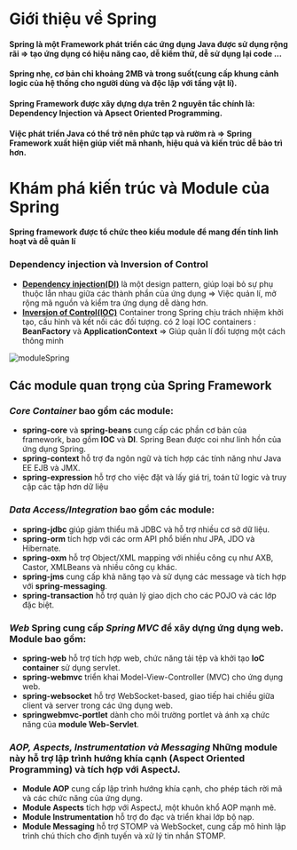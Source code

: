 # Giới thiệu về Spring
#### Spring là một Framework phát triển các ứng dụng Java được sử dụng rộng rãi => tạo ứng dụng có hiệu năng cao, dễ kiểm thử, dễ sử dụng lại code ...
#### Spring nhẹ, cơ bản chỉ khoảng 2MB và trong suốt(cung cấp khung cảnh logic của hệ thống cho người dùng và độc lập với tầng vật lí).
#### Spring Framework được xây dựng dựa trên 2 nguyên tắc chính là: **Dependency Injection** và **Apsect Oriented Programming**.
#### Việc phát triển Java có thể trở nên phức tạp và rườm rà => Spring Framework xuất hiện giúp viết mã nhanh, hiệu quả và kiến trúc dễ bảo trì hơn.

# Khám phá kiến trúc và Module của Spring
#### Spring framework được tổ chức theo kiểu module để mang đến tính linh hoạt và dễ quản lí

### Dependency injection và Inversion of Control
* **[Dependency injection(DI)](https://kungfutech.edu.vn/bai-viet/spring-boot/dependency-injection)** là một design pattern, giúp loại bỏ sự phụ thuộc lẫn nhau giữa các thành phần của ứng dụng => Việc quản lí, mở rộng mã nguồn và kiểm tra ứng dụng dễ dàng hơn.
* **[Inversion of Control(IOC)](https://kungfutech.edu.vn/bai-viet/spring-boot/nguyen-ly-ioc-trong-spring)** Container trong Spring chịu trách nhiệm khởi tạo, cấu hình và kết nối các đối tượng. có 2 loại IOC containers : **BeanFactory** và **ApplicationContext** => Giúp quản lí đối tượng một cách thông minh

![moduleSpring](https://docs.spring.io/spring-framework/docs/4.3.x/spring-framework-reference/html/images/spring-overview.png)

## Các module quan trọng của Spring Framework
### *Core Container* bao gồm các module:
* **spring-core** và **spring-beans** cung cấp các phần cơ bản của framework, bao gồm **IOC** và **DI**. Spring Bean được coi như linh hồn của ứng dụng Spring.
* **spring-context** hỗ trợ đa ngôn ngữ và tích hợp các tính năng như Java EE EJB và JMX.
* **spring-expression** hỗ trợ cho việc đặt và lấy giá trị, toán tử logic và truy cập các tập hơn dữ liệu

### *Data Access/Integration* bao gồm các module:
* **spring-jdbc** giúp giảm thiểu mã JDBC và hỗ trợ nhiều cơ sở dữ liệu.
* **spring-orm** tích hợp với các orm API phổ biến như JPA, JDO và Hibernate.
* **spring-oxm** hỗ trợ Object/XML mapping với nhiều công cụ như AXB, Castor, XMLBeans và nhiều công cụ khác.
* **spring-jms** cung cấp khả năng tạo và sử dụng các message và tích hợp với **spring-messaging**.
* **spring-transaction** hỗ trợ quản lý giao dịch cho các POJO và các lớp đặc biệt.

### *Web* Spring cung cấp *Spring MVC* để xây dựng ứng dụng web. Module bao gồm:
* **spring-web** hỗ trợ tích hợp web, chức năng tải tệp và khởi tạo **IoC container** sử dụng servlet.
* **spring-webmvc** triển khai Model-View-Controller (MVC) cho ứng dụng web.
* **spring-websocket** hỗ trợ WebSocket-based, giao tiếp hai chiều giữa client và server trong các ứng dụng web.
* **springwebmvc-portlet** dành cho môi trường portlet và ánh xạ chức năng của **module Web-Servlet**.

### *AOP, Aspects, Instrumentation và Messaging* Những module này hỗ trợ lập trình hướng khía cạnh (Aspect Oriented Programming) và tích hợp với AspectJ.
* **Module AOP** cung cấp lập trình hướng khía cạnh, cho phép tách rời mã và các chức năng của ứng dụng.
* **Module Aspects** tích hợp với AspectJ, một khuôn khổ AOP mạnh mẽ.
* **Module Instrumentation** hỗ trợ đo đạc và triển khai lớp bộ nạp.
* **Module Messaging** hỗ trợ STOMP và WebSocket, cung cấp mô hình lập trình chú thích cho định tuyến và xử lý tin nhắn STOMP.